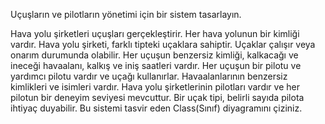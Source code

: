 Uçuşların ve pilotların yönetimi için bir sistem tasarlayın.

 Hava yolu şirketleri uçuşları gerçekleştirir. Her hava yolunun bir kimliği vardır.
 Hava yolu şirketi, farklı tipteki uçaklara sahiptir.
 Uçaklar çalışır veya onarım durumunda olabilir.
 Her uçuşun benzersiz kimliği, kalkacağı ve ineceği havaalanı, kalkış ve iniş saatleri vardır.
 Her uçuşun bir pilotu ve yardımcı pilotu vardır ve uçağı kullanırlar.
 Havaalanlarının benzersiz kimlikleri ve isimleri vardır.
 Hava yolu şirketlerinin pilotları vardır ve her pilotun bir deneyim seviyesi mevcuttur.
 Bir uçak tipi, belirli sayıda pilota ihtiyaç duyabilir.
Bu sistemi tasvir eden Class(Sınıf) diyagramını çiziniz.
